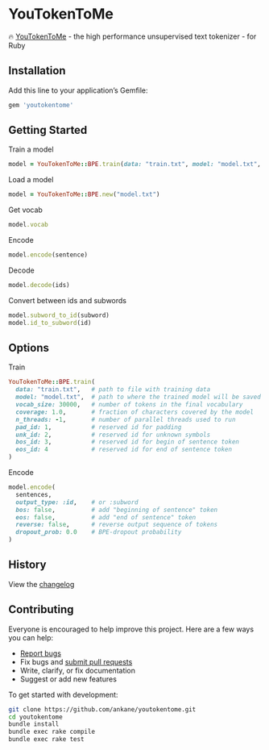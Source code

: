 # YouTokenToMe

:fire: [YouTokenToMe](https://github.com/VKCOM/YouTokenToMe) - the high performance unsupervised text tokenizer - for Ruby

## Installation

Add this line to your application’s Gemfile:

```ruby
gem 'youtokentome'
```

## Getting Started

Train a model

```ruby
model = YouTokenToMe::BPE.train(data: "train.txt", model: "model.txt", vocab_size: 30000)
```

Load a model

```ruby
model = YouTokenToMe::BPE.new("model.txt")
```

Get vocab

```ruby
model.vocab
```

Encode

```ruby
model.encode(sentence)
```

Decode

```ruby
model.decode(ids)
```

Convert between ids and subwords

```ruby
model.subword_to_id(subword)
model.id_to_subword(id)
```

## Options

Train

```ruby
YouTokenToMe::BPE.train(
  data: "train.txt",   # path to file with training data
  model: "model.txt",  # path to where the trained model will be saved
  vocab_size: 30000,   # number of tokens in the final vocabulary
  coverage: 1.0,       # fraction of characters covered by the model
  n_threads: -1,       # number of parallel threads used to run
  pad_id: 1,           # reserved id for padding
  unk_id: 2,           # reserved id for unknown symbols
  bos_id: 3,           # reserved id for begin of sentence token
  eos_id: 4            # reserved id for end of sentence token
)
```

Encode

```ruby
model.encode(
  sentences,
  output_type: :id,    # or :subword
  bos: false,          # add "beginning of sentence" token
  eos: false,          # add "end of sentence" token
  reverse: false,      # reverse output sequence of tokens
  dropout_prob: 0.0    # BPE-dropout probability
)
```

## History

View the [changelog](https://github.com/ankane/youtokentome/blob/master/CHANGELOG.md)

## Contributing

Everyone is encouraged to help improve this project. Here are a few ways you can help:

- [Report bugs](https://github.com/ankane/youtokentome/issues)
- Fix bugs and [submit pull requests](https://github.com/ankane/youtokentome/pulls)
- Write, clarify, or fix documentation
- Suggest or add new features

To get started with development:

```sh
git clone https://github.com/ankane/youtokentome.git
cd youtokentome
bundle install
bundle exec rake compile
bundle exec rake test
```
